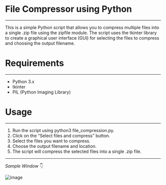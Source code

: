 # File Compressor using Python
___________________________
This is a simple Python script that allows you to compress multiple files into a single .zip file using the zipfile module. 
The script uses the tkinter library to create a graphical user interface (GUI) for selecting the files to compress and choosing the output filename.

# Requirements
___________________________
* Python 3.x
* tkinter
* PIL (Python Imaging Library)

# Usage
____________________________
1) Run the script using python3 file_compression.py.
2) Click on the “Select files and compress” button.
3) Select the files you want to compress.
4) Choose the output filename and location.
5) The script will compress the selected files into a single .zip file.

______________________________________________________________________________________________________________________________________________

*Sample Window* 👇

![image](https://github.com/Dark-Angel1020/PyAppStudio/assets/84275267/170a1087-a296-4b5a-a852-a1cc3649e751)
